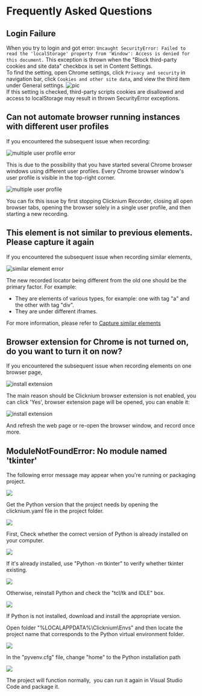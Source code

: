 # Frequently Asked Questions

## Login Failure

When you try to login and got error: `Uncaught SecurityError: Failed to read the 'localStorage' property from 'Window': Access is denied for this document.` This exception is thrown when the "Block third-party cookies and site data" checkbox is set in Content Settings.  
To find the setting, open Chrome settings, click `Privacy and security` in navigation bar, click `Cookies and other site data`, and view the third item under General settings.
![pic](./img/block3rdcookies.PNG)  
If this setting is checked, third-party scripts cookies are disallowed and access to localStorage may result in thrown SecurityError exceptions.

## Can not automate browser running instances with different user profiles

If you encountered the subsequent issue when recording:

![multiple user profile error](img/faq_multiple_profile_error.png)

This is due to the possibility that you have started several Chrome browser windows using different user profiles. Every Chrome browser window's user profile is visible in the top-right corner.

![multiple user profile](img/faq_mulitple_profile2.png)

You can fix this issue by first stopping Clicknium Recorder, closing all open browser tabs, opening the browser solely in a single user profile, and then starting a new recording.

## This element is not similar to previous elements. Please capture it again

If you encountered the subsequent issue when recording similar elements, 

![similar element error](img/faq_similar_elelemt_error.png)

The new recorded locator being different from the old one should be the primary factor. For example:

- They are elements of various types, for example: one with tag "a" and the other with tag "div".
- They are under different iframes.

For more information, please refer to [Capture similar elements](tutorial/recorder/capture_similar_elements.md)

## Browser extension for Chrome is not turned on, do you want to turn it on now?

If you encountered the subsequent issue when recording elements on one browser page,

![install extension](img/faq_install_extension_error.png)

The main reason should be Clicknium browser extension is not enabled, you can click 'Yes', browser extension page will be opened, you can enable it: 

![install extension](img/chrome_extension_enable_page.png)

And refresh the web page or re-open the browser window, and record once more.

## ModuleNotFoundError: No module named 'tkinter'

The following error message may appear when you're running or packaging project.

![](img/pack_error_1.png)

Get the Python version that the project needs by opening the clicknium.yaml file in the project folder.

![](img/pack_error_2.png)

First, Check whether the correct version of Python is already installed on your computer.

![](img/pack_error_3.png)

If it's already installed, use "Python -m tkinter" to verify whether tkinter existing.

![](img/pack_error_4.png)

Otherwise, reinstall Python and check the "tcl/tk and IDLE" box.

![](img/pack_error_5.png)

If Python is not installed, download and install the appropriate version.

Open folder "%LOCALAPPDATA%\Clicknium\Envs" and then locate the project name that corresponds to the Python virtual environment folder.

![](img/pack_error_6.png)

In the "pyvenv.cfg" file, change "home" to the Python installation path

![](img/pack_error_7.png)

The project will function normally,  you can run it again in Visual Studio Code and package it.
